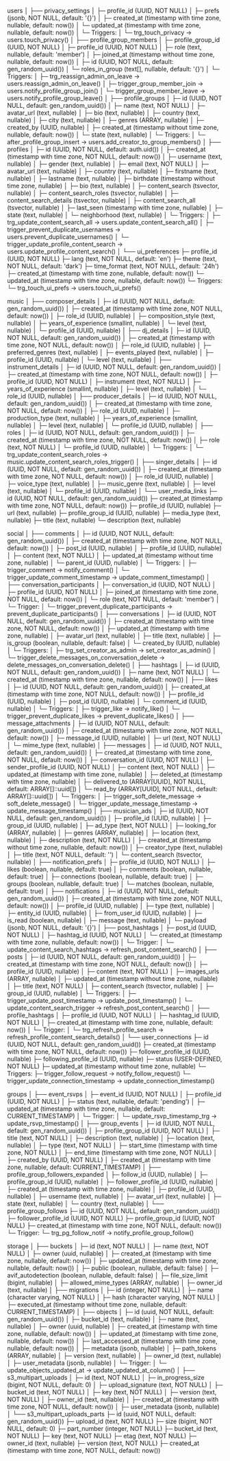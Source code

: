 users
│
├── privacy_settings
│   ├─ profile_id (UUID, NOT NULL)
│   ├─ prefs (jsonb, NOT NULL, default: '{}')
│   ├─ created_at (timestamp with time zone, nullable, default: now())
│   └─ updated_at (timestamp with time zone, nullable, default: now())
│   └─ Triggers:
│       └─ trg_touch_privacy → users.touch_privacy()
│
├── profile_group_members
│   ├─ profile_group_id (UUID, NOT NULL)
│   ├─ profile_id (UUID, NOT NULL)
│   ├─ role (text, nullable, default: 'member')
│   ├─ joined_at (timestamp without time zone, nullable, default: now())
│   ├─ id (UUID, NOT NULL, default: gen_random_uuid())
│   └─ roles_in_group (text[], nullable, default: '{}')
│   └─ Triggers:
│       ├─ trg_reassign_admin_on_leave → users.reassign_admin_on_leave()
│       ├─ trigger_group_member_join → users.notify_profile_group_join()
│       └─ trigger_group_member_leave → users.notify_profile_group_leave()
│
├── profile_groups
│   ├─ id (UUID, NOT NULL, default: gen_random_uuid())
│   ├─ name (text, NOT NULL)
│   ├─ avatar_url (text, nullable)
│   ├─ bio (text, nullable)
│   ├─ country (text, nullable)
│   ├─ city (text, nullable)
│   ├─ genres (ARRAY, nullable)
│   ├─ created_by (UUID, nullable)
│   ├─ created_at (timestamp without time zone, nullable, default: now())
│   └─ state (text, nullable)
│   └─ Triggers:
│       └─ after_profile_group_insert → users.add_creator_to_group_members()
│
├── profiles
│   ├─ id (UUID, NOT NULL, default: auth.uid())
│   ├─ created_at (timestamp with time zone, NOT NULL, default: now())
│   ├─ username (text, nullable)
│   ├─ gender (text, nullable)
│   ├─ email (text, NOT NULL)
│   ├─ avatar_url (text, nullable)
│   ├─ country (text, nullable)
│   ├─ firstname (text, nullable)
│   ├─ lastname (text, nullable)
│   ├─ birthdate (timestamp without time zone, nullable)
│   ├─ bio (text, nullable)
│   ├─ content_search (tsvector, nullable)
│   ├─ content_search_roles (tsvector, nullable)
│   ├─ content_search_details (tsvector, nullable)
│   ├─ content_search_all (tsvector, nullable)
│   ├─ last_seen (timestamp with time zone, nullable)
│   ├─ state (text, nullable)
│   └─ neighborhood (text, nullable)
│   └─ Triggers:
│       ├─ trg_update_content_search_all → users.update_content_search_all()
│       ├─ trigger_prevent_duplicate_usernames → users.prevent_duplicate_usernames()
│       └─ trigger_update_profile_content_search → users.update_profile_content_search()
│
└── ui_preferences
    ├─ profile_id (UUID, NOT NULL)
    ├─ lang (text, NOT NULL, default: 'en')
    ├─ theme (text, NOT NULL, default: 'dark')
    ├─ time_format (text, NOT NULL, default: '24h')
    ├─ created_at (timestamp with time zone, nullable, default: now())
    └─ updated_at (timestamp with time zone, nullable, default: now())
    └─ Triggers:
        └─ trg_touch_ui_prefs → users.touch_ui_prefs()

music
│
├── composer_details
│   ├─ id (UUID, NOT NULL, default: gen_random_uuid())
│   ├─ created_at (timestamp with time zone, NOT NULL, default: now())
│   ├─ role_id (UUID, nullable)
│   ├─ composition_style (text, nullable)
│   ├─ years_of_experience (smallint, nullable)
│   └─ level (text, nullable)
│   └─ profile_id (UUID, nullable)
│
├── dj_details
│   ├─ id (UUID, NOT NULL, default: gen_random_uuid())
│   ├─ created_at (timestamp with time zone, NOT NULL, default: now())
│   ├─ role_id (UUID, nullable)
│   ├─ preferred_genres (text, nullable)
│   ├─ events_played (text, nullable)
│   ├─ profile_id (UUID, nullable)
│   └─ level (text, nullable)
│
├── instrument_details
│   ├─ id (UUID, NOT NULL, default: gen_random_uuid())
│   ├─ created_at (timestamp with time zone, NOT NULL, default: now())
│   ├─ profile_id (UUID, NOT NULL)
│   ├─ instrument (text, NOT NULL)
│   ├─ years_of_experience (smallint, nullable)
│   ├─ level (text, nullable)
│   └─ role_id (UUID, nullable)
│
├── producer_details
│   ├─ id (UUID, NOT NULL, default: gen_random_uuid())
│   ├─ created_at (timestamp with time zone, NOT NULL, default: now())
│   ├─ role_id (UUID, nullable)
│   ├─ production_type (text, nullable)
│   ├─ years_of_experience (smallint, nullable)
│   ├─ level (text, nullable)
│   └─ profile_id (UUID, nullable)
│
├── roles
│   ├─ id (UUID, NOT NULL, default: gen_random_uuid())
│   ├─ created_at (timestamp with time zone, NOT NULL, default: now())
│   ├─ role (text, NOT NULL)
│   └─ profile_id (UUID, nullable)
│   └─ Triggers:
│       └─ trg_update_content_search_roles → music.update_content_search_roles_trigger()
│
├── singer_details
│   ├─ id (UUID, NOT NULL, default: gen_random_uuid())
│   ├─ created_at (timestamp with time zone, NOT NULL, default: now())
│   ├─ role_id (UUID, nullable)
│   ├─ voice_type (text, nullable)
│   ├─ music_genre (text, nullable)
│   ├─ level (text, nullable)
│   └─ profile_id (UUID, nullable)
│
└── user_media_links
    ├─ id (UUID, NOT NULL, default: gen_random_uuid())
    ├─ created_at (timestamp with time zone, NOT NULL, default: now())
    ├─ profile_id (UUID, nullable)
    ├─ url (text, nullable)
    ├─ profile_group_id (UUID, nullable)
    ├─ media_type (text, nullable)
    ├─ title (text, nullable)
    └─ description (text, nullable)

social
│
├── comments
│   ├─ id (UUID, NOT NULL, default: gen_random_uuid())
│   ├─ created_at (timestamp with time zone, NOT NULL, default: now())
│   ├─ post_id (UUID, nullable)
│   ├─ profile_id (UUID, nullable)
│   ├─ content (text, NOT NULL)
│   ├─ updated_at (timestamp without time zone, nullable)
│   └─ parent_id (UUID, nullable)
│   └─ Triggers:
│       ├─ trigger_comment → notify_comment()
│       └─ trigger_update_comment_timestamp → update_comment_timestamp()
│
├── conversation_participants
│   ├─ conversation_id (UUID, NOT NULL)
│   ├─ profile_id (UUID, NOT NULL)
│   ├─ joined_at (timestamp with time zone, NOT NULL, default: now())
│   └─ role (text, NOT NULL, default: 'member')
│   └─ Trigger:
│       └─ trigger_prevent_duplicate_participants → prevent_duplicate_participants()
│
├── conversations
│   ├─ id (UUID, NOT NULL, default: gen_random_uuid())
│   ├─ created_at (timestamp with time zone, NOT NULL, default: now())
│   ├─ updated_at (timestamp with time zone, nullable)
│   ├─ avatar_url (text, nullable)
│   ├─ title (text, nullable)
│   ├─ is_group (boolean, nullable, default: false)
│   └─ created_by (UUID, nullable)
│   └─ Triggers:
│       ├─ trg_set_creator_as_admin → set_creator_as_admin()
│       └─ trigger_delete_messages_on_conversation_delete → delete_messages_on_conversation_delete()
│
├── hashtags
│   ├─ id (UUID, NOT NULL, default: gen_random_uuid())
│   ├─ name (text, NOT NULL)
│   └─ created_at (timestamp with time zone, nullable, default: now())
│
├── likes
│   ├─ id (UUID, NOT NULL, default: gen_random_uuid())
│   ├─ created_at (timestamp with time zone, NOT NULL, default: now())
│   ├─ profile_id (UUID, nullable)
│   ├─ post_id (UUID, nullable)
│   └─ comment_id (UUID, nullable)
│   └─ Triggers:
│       ├─ trigger_like → notify_like()
│       └─ trigger_prevent_duplicate_likes → prevent_duplicate_likes()
│
├── message_attachments
│   ├─ id (UUID, NOT NULL, default: gen_random_uuid())
│   ├─ created_at (timestamp with time zone, NOT NULL, default: now())
│   ├─ message_id (UUID, nullable)
│   ├─ url (text, NOT NULL)
│   └─ mime_type (text, nullable)
│
├── messages
│   ├─ id (UUID, NOT NULL, default: gen_random_uuid())
│   ├─ created_at (timestamp with time zone, NOT NULL, default: now())
│   ├─ conversation_id (UUID, NOT NULL)
│   ├─ sender_profile_id (UUID, NOT NULL)
│   ├─ content (text, NOT NULL)
│   ├─ updated_at (timestamp with time zone, nullable)
│   ├─ deleted_at (timestamp with time zone, nullable)
│   ├─ delivered_to (ARRAY[UUID], NOT NULL, default: ARRAY[]::uuid[])
│   └─ read_by (ARRAY[UUID], NOT NULL, default: ARRAY[]::uuid[])
│   └─ Triggers:
│       ├─ trigger_soft_delete_message → soft_delete_message()
│       └─ trigger_update_message_timestamp → update_message_timestamp()
│
├── musician_ads
│   ├─ id (UUID, NOT NULL, default: gen_random_uuid())
│   ├─ profile_id (UUID, nullable)
│   ├─ group_id (UUID, nullable)
│   ├─ ad_type (text, NOT NULL)
│   ├─ looking_for (ARRAY, nullable)
│   ├─ genres (ARRAY, nullable)
│   ├─ location (text, nullable)
│   ├─ description (text, NOT NULL)
│   ├─ created_at (timestamp without time zone, nullable, default: now())
│   ├─ creator_type (text, nullable)
│   ├─ title (text, NOT NULL, default: '')
│   └─ content_search (tsvector, nullable)
│
├── notification_prefs
│   ├─ profile_id (UUID, NOT NULL)
│   ├─ likes (boolean, nullable, default: true)
│   ├─ comments (boolean, nullable, default: true)
│   ├─ connections (boolean, nullable, default: true)
│   ├─ groups (boolean, nullable, default: true)
│   └─ matches (boolean, nullable, default: true)
│
├── notifications
│   ├─ id (UUID, NOT NULL, default: gen_random_uuid())
│   ├─ created_at (timestamp with time zone, NOT NULL, default: now())
│   ├─ profile_id (UUID, nullable)
│   ├─ type (text, nullable)
│   ├─ entity_id (UUID, nullable)
│   ├─ from_user_id (UUID, nullable)
│   ├─ is_read (boolean, nullable)
│   ├─ message (text, nullable)
│   └─ payload (jsonb, NOT NULL, default: '{}')
│
├── post_hashtags
│   ├─ post_id (UUID, NOT NULL)
│   ├─ hashtag_id (UUID, NOT NULL)
│   └─ created_at (timestamp with time zone, nullable, default: now())
│   └─ Trigger:
│       └─ update_content_search_hashtags → refresh_post_content_search()
│
├── posts
│   ├─ id (UUID, NOT NULL, default: gen_random_uuid())
│   ├─ created_at (timestamp with time zone, NOT NULL, default: now())
│   ├─ profile_id (UUID, nullable)
│   ├─ content (text, NOT NULL)
│   ├─ images_urls (ARRAY, nullable)
│   ├─ updated_at (timestamp without time zone, nullable)
│   ├─ title (text, NOT NULL)
│   ├─ content_search (tsvector, nullable)
│   ├─ group_id (UUID, nullable)
│   └─ Triggers:
│       ├─ trigger_update_post_timestamp → update_post_timestamp()
│       └─ update_content_search_trigger → refresh_post_content_search()
│
├── profile_hashtags
│   ├─ profile_id (UUID, NOT NULL)
│   ├─ hashtag_id (UUID, NOT NULL)
│   ├─ created_at (timestamp with time zone, nullable, default: now())
│   └─ Trigger:
│       └─ trg_refresh_profile_search → refresh_profile_content_search_details()
│
└── user_connections
    ├─ id (UUID, NOT NULL, default: gen_random_uuid())
    ├─ created_at (timestamp with time zone, NOT NULL, default: now())
    ├─ follower_profile_id (UUID, nullable)
    ├─ following_profile_id (UUID, nullable)
    ├─ status (USER-DEFINED, NOT NULL)
    ├─ updated_at (timestamp without time zone, nullable)
    └─ Triggers:
        ├─ trigger_follow_request → notify_follow_request()
        └─ trigger_update_connection_timestamp → update_connection_timestamp()


groups
│
├── event_rsvps
│   ├─ event_id (UUID, NOT NULL)
│   ├─ profile_id (UUID, NOT NULL)
│   ├─ status (text, nullable, default: 'pending')
│   ├─ updated_at (timestamp with time zone, nullable, default: CURRENT_TIMESTAMP)
│   └─ Trigger:
│       └─ update_rsvp_timestamp_trg → update_rsvp_timestamp()
│
├── group_events
│   ├─ id (UUID, NOT NULL, default: gen_random_uuid())
│   ├─ profile_group_id (UUID, NOT NULL)
│   ├─ title (text, NOT NULL)
│   ├─ description (text, nullable)
│   ├─ location (text, nullable)
│   ├─ type (text, NOT NULL)
│   ├─ start_time (timestamp with time zone, NOT NULL)
│   ├─ end_time (timestamp with time zone, NOT NULL)
│   ├─ created_by (UUID, NOT NULL)
│   ├─ created_at (timestamp with time zone, nullable, default: CURRENT_TIMESTAMP)
│
├── profile_group_followers_expanded
│   ├─ follow_id (UUID, nullable)
│   ├─ profile_group_id (UUID, nullable)
│   ├─ follower_profile_id (UUID, nullable)
│   ├─ created_at (timestamp with time zone, nullable)
│   ├─ profile_id (UUID, nullable)
│   ├─ username (text, nullable)
│   ├─ avatar_url (text, nullable)
│   ├─ state (text, nullable)
│   └─ country (text, nullable)
│
└── profile_group_follows
    ├─ id (UUID, NOT NULL, default: gen_random_uuid())
    ├─ follower_profile_id (UUID, NOT NULL)
    ├─ profile_group_id (UUID, NOT NULL)
    ├─ created_at (timestamp with time zone, NOT NULL, default: now())
    └─ Trigger:
        └─ trg_pg_follow_notif → notify_profile_group_follow()


storage
│
├── buckets
│   ├─ id (text, NOT NULL)
│   ├─ name (text, NOT NULL)
│   ├─ owner (uuid, nullable)
│   ├─ created_at (timestamp with time zone, nullable, default: now())
│   ├─ updated_at (timestamp with time zone, nullable, default: now())
│   ├─ public (boolean, nullable, default: false)
│   ├─ avif_autodetection (boolean, nullable, default: false)
│   ├─ file_size_limit (bigint, nullable)
│   ├─ allowed_mime_types (ARRAY, nullable)
│   ├─ owner_id (text, nullable)
│
├── migrations
│   ├─ id (integer, NOT NULL)
│   ├─ name (character varying, NOT NULL)
│   ├─ hash (character varying, NOT NULL)
│   ├─ executed_at (timestamp without time zone, nullable, default: CURRENT_TIMESTAMP)
│
├── objects
│   ├─ id (uuid, NOT NULL, default: gen_random_uuid())
│   ├─ bucket_id (text, nullable)
│   ├─ name (text, nullable)
│   ├─ owner (uuid, nullable)
│   ├─ created_at (timestamp with time zone, nullable, default: now())
│   ├─ updated_at (timestamp with time zone, nullable, default: now())
│   ├─ last_accessed_at (timestamp with time zone, nullable, default: now())
│   ├─ metadata (jsonb, nullable)
│   ├─ path_tokens (ARRAY, nullable)
│   ├─ version (text, nullable)
│   ├─ owner_id (text, nullable)
│   ├─ user_metadata (jsonb, nullable)
│   └─ Trigger:
│       └─ update_objects_updated_at → update_updated_at_column()
│
├── s3_multipart_uploads
│   ├─ id (text, NOT NULL)
│   ├─ in_progress_size (bigint, NOT NULL, default: 0)
│   ├─ upload_signature (text, NOT NULL)
│   ├─ bucket_id (text, NOT NULL)
│   ├─ key (text, NOT NULL)
│   ├─ version (text, NOT NULL)
│   ├─ owner_id (text, nullable)
│   ├─ created_at (timestamp with time zone, NOT NULL, default: now())
│   ├─ user_metadata (jsonb, nullable)
│
└── s3_multipart_uploads_parts
    ├─ id (uuid, NOT NULL, default: gen_random_uuid())
    ├─ upload_id (text, NOT NULL)
    ├─ size (bigint, NOT NULL, default: 0)
    ├─ part_number (integer, NOT NULL)
    ├─ bucket_id (text, NOT NULL)
    ├─ key (text, NOT NULL)
    ├─ etag (text, NOT NULL)
    ├─ owner_id (text, nullable)
    ├─ version (text, NOT NULL)
    ├─ created_at (timestamp with time zone, NOT NULL, default: now())
